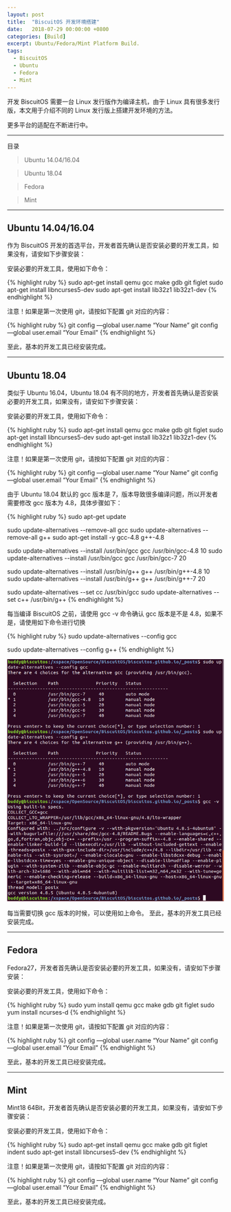```yaml
---
layout: post
title:  "BiscuitOS 开发环境搭建"
date:   2018-07-29 00:00:00 +0800
categories: [Build]
excerpt: Ubuntu/Fedora/Mint Platform Build.
tags:
  - BiscuitOS
  - Ubuntu
  - Fedora
  - Mint
---
```


开发 BiscuitOS 需要一台 Linux 发行版作为编译主机，由于 Linux 具有很多发行
版，本文用于介绍不同的 Linux 发行版上搭建开发环境的方法。

更多平台的适配在不断进行中。

--------------------------------------------------------
目录

> Ubuntu 14.04/16.04
    
> Ubuntu 18.04
    
> Fedora
    
> Mint

--------------------------------------------------------
## Ubuntu 14.04/16.04

作为 BiscuitOS 开发的首选平台，开发者首先确认是否安装必要的开发工具，如
果没有，请安如下步骤安装：

安装必要的开发工具，使用如下命令：

{% highlight ruby %}
sudo apt-get install qemu gcc make gdb git figlet
sudo apt-get install libncurses5-dev
sudo apt-get install lib32z1 lib32z1-dev
{% endhighlight %}

注意！如果是第一次使用 git，请按如下配置 git 对应的内容：

{% highlight ruby %}
git config —global user.name “Your Name”
git config —global user.email “Your Email"
{% endhighlight %}

至此，基本的开发工具已经安装完成。

----------------------------------------------------------
## Ubuntu 18.04

类似于 Ubuntu 16.04，Ubuntu 18.04 有不同的地方，开发者首先确认是否安装必要的开发工具，如果没有，请安如下步骤安装：

安装必要的开发工具，使用如下命令：

{% highlight ruby %}
sudo apt-get install qemu gcc make gdb git figlet
sudo apt-get install libncurses5-dev
sudo apt-get install lib32z1 lib32z1-dev
{% endhighlight %}

注意！如果是第一次使用 git，请按如下配置 git 对应的内容：

{% highlight ruby %}
git config —global user.name “Your Name”
git config —global user.email “Your Email"
{% endhighlight %}

由于 Ubuntu 18.04 默认的 gcc 版本是 7，版本导致很多编译问题，所以开发者需要修改 gcc 版本为 4.8，具体步骤如下：

{% highlight ruby %}
sudo apt-get update

sudo update-alternatives --remove-all gcc
sudo update-alternatives --remove-all g++
sudo apt-get install -y gcc-4.8 g++-4.8 

sudo update-alternatives --install /usr/bin/gcc gcc /usr/bin/gcc-4.8 10
sudo update-alternatives --install /usr/bin/gcc gcc /usr/bin/gcc-7   20

sudo update-alternatives --install /usr/bin/g++ g++ /usr/bin/g++-4.8 10
sudo update-alternatives --install /usr/bin/g++ g++ /usr/bin/g++-7   20

sudo update-alternatives --set cc /usr/bin/gcc
sudo update-alternatives --set c++ /usr/bin/g++
{% endhighlight %}

每当编译 BiscuitOS 之前，请使用 gcc -v 命令确认 gcc 版本是不是 4.8，如果不是，请使用如下命令进行切换

{% highlight ruby %}
sudo update-alternatives --config gcc

sudo update-alternatives --config g++
{% endhighlight %}

![GCC_VER](https://raw.githubusercontent.com/EmulateSpace/PictureSet/master/BiscuitOS/buildroot/VFS000029.png)

每当需要切换 gcc 版本的时候，可以使用如上命令。
至此，基本的开发工具已经安装完成。

-------------------------------------------------------------
## Fedora

Fedora27，开发者首先确认是否安装必要的开发工具，如果没有，请安如下步骤安装：

安装必要的开发工具，使用如下命令：

{% highlight ruby %}
sudo yum install qemu gcc make gdb git figlet
sudo yum install ncurses-d
{% endhighlight %}

注意！如果是第一次使用 git，请按如下配置 git 对应的内容：

{% highlight ruby %}
git config —global user.name “Your Name”
git config —global user.email “Your Email"
{% endhighlight %}

至此，基本的开发工具已经安装完成。

----------------------------------------------------------
## Mint

Mint18 64Bit，开发者首先确认是否安装必要的开发工具，如果没有，请安如下步骤安装：

安装必要的开发工具，使用如下命令：

{% highlight ruby %}
sudo apt-get install qemu gcc make gdb git figlet indent
sudo apt-get install libncurses5-dev
{% endhighlight %}

注意！如果是第一次使用 git，请按如下配置 git 对应的内容：

{% highlight ruby %}
git config —global user.name “Your Name”
git config —global user.email “Your Email"
{% endhighlight %}

至此，基本的开发工具已经安装完成。
